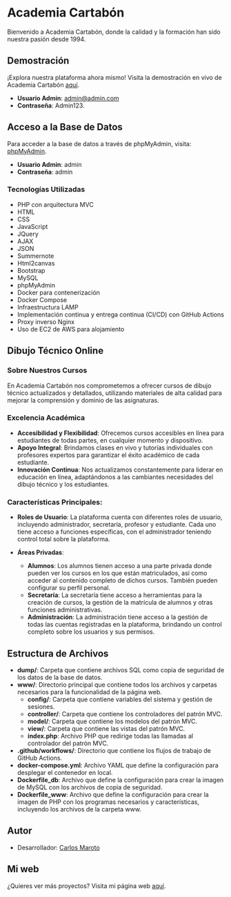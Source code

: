 # Academia Cartabón

Bienvenido a Academia Cartabón, donde la calidad y la formación han sido nuestra pasión desde 1994.

## Demostración

¡Explora nuestra plataforma ahora mismo! Visita la demostración en vivo de Academia Cartabón [aquí](https://www.carlosmaroto-daweb.com/academia/).

- **Usuario Admin**: admin@admin.com
- **Contraseña**: Admin123.

## Acceso a la Base de Datos

Para acceder a la base de datos a través de phpMyAdmin, visita: [phpMyAdmin](https://www.carlosmaroto-daweb.com/academia/phpmyadmin/).

- **Usuario Admin**: admin
- **Contraseña**: admin

### Tecnologías Utilizadas

- PHP con arquitectura MVC
- HTML
- CSS
- JavaScript
- JQuery
- AJAX
- JSON
- Summernote
- Html2canvas
- Bootstrap
- MySQL
- phpMyAdmin
- Docker para contenerización
- Docker Compose
- Infraestructura LAMP
- Implementación continua y entrega continua (CI/CD) con GitHub Actions
- Proxy inverso Nginx
- Uso de EC2 de AWS para alojamiento

## Dibujo Técnico Online

### Sobre Nuestros Cursos

En Academia Cartabón nos comprometemos a ofrecer cursos de dibujo técnico actualizados y detallados, utilizando materiales de alta calidad para mejorar la comprensión y dominio de las asignaturas.

### Excelencia Académica

- **Accesibilidad y Flexibilidad**: Ofrecemos cursos accesibles en línea para estudiantes de todas partes, en cualquier momento y dispositivo.
- **Apoyo Integral**: Brindamos clases en vivo y tutorías individuales con profesores expertos para garantizar el éxito académico de cada estudiante.
- **Innovación Continua**: Nos actualizamos constantemente para liderar en educación en línea, adaptándonos a las cambiantes necesidades del dibujo técnico y los estudiantes.

### Características Principales:

- **Roles de Usuario**: La plataforma cuenta con diferentes roles de usuario, incluyendo administrador, secretaría, profesor y estudiante. Cada uno tiene acceso a funciones específicas, con el administrador teniendo control total sobre la plataforma.

- **Áreas Privadas**:
  - **Alumnos**: Los alumnos tienen acceso a una parte privada donde pueden ver los cursos en los que están matriculados, así como acceder al contenido completo de dichos cursos. También pueden configurar su perfil personal.
  - **Secretaría**: La secretaría tiene acceso a herramientas para la creación de cursos, la gestión de la matrícula de alumnos y otras funciones administrativas.
  - **Administración**: La administración tiene acceso a la gestión de todas las cuentas registradas en la plataforma, brindando un control completo sobre los usuarios y sus permisos.

## Estructura de Archivos

- **dump/**: Carpeta que contiene archivos SQL como copia de seguridad de los datos de la base de datos.
- **www/**: Directorio principal que contiene todos los archivos y carpetas necesarios para la funcionalidad de la página web.
  - **config/**: Carpeta que contiene variables del sistema y gestión de sesiones.
  - **controller/**: Carpeta que contiene los controladores del patrón MVC.
  - **model/**: Carpeta que contiene los modelos del patrón MVC.
  - **view/**: Carpeta que contiene las vistas del patrón MVC.
  - **index.php**: Archivo PHP que redirige todas las llamadas al controlador del patrón MVC.
- **.github/workflows/**: Directorio que contiene los flujos de trabajo de GitHub Actions.
- **docker-compose.yml**: Archivo YAML que define la configuración para desplegar el contenedor en local.
- **Dockerfile_db**: Archivo que define la configuración para crear la imagen de MySQL con los archivos de copia de seguridad.
- **Dockerfile_www**: Archivo que define la configuración para crear la imagen de PHP con los programas necesarios y características, incluyendo los archivos de la carpeta www.

## Autor

- Desarrollador: [Carlos Maroto](https://github.com/carlosmaroto-daweb)

## Mi web

¿Quieres ver más proyectos? Visita mi página web [aquí](https://www.carlosmaroto-daweb.com).
